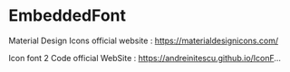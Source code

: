 # EmbeddedFont

Material Design Icons official website : https://materialdesignicons.com/

Icon font 2 Code official WebSite : https://andreinitescu.github.io/IconF...
